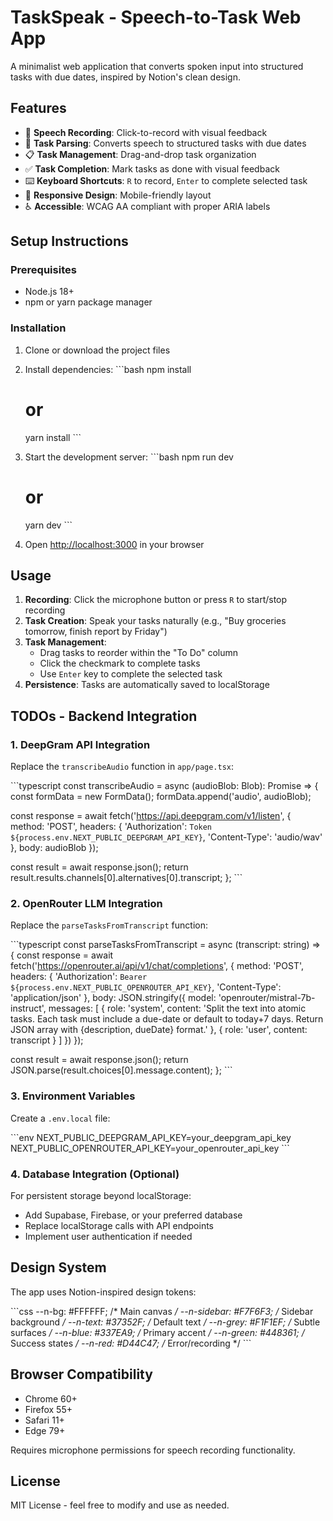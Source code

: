 # TaskSpeak - Speech-to-Task Web App

A minimalist web application that converts spoken input into structured tasks with due dates, inspired by Notion's clean design.

## Features

- 🎤 **Speech Recording**: Click-to-record with visual feedback
- 📝 **Task Parsing**: Converts speech to structured tasks with due dates
- 📋 **Task Management**: Drag-and-drop task organization
- ✅ **Task Completion**: Mark tasks as done with visual feedback
- ⌨️ **Keyboard Shortcuts**: `R` to record, `Enter` to complete selected task
- 📱 **Responsive Design**: Mobile-friendly layout
- ♿ **Accessible**: WCAG AA compliant with proper ARIA labels

## Setup Instructions

### Prerequisites
- Node.js 18+ 
- npm or yarn package manager

### Installation

1. Clone or download the project files
2. Install dependencies:
   \`\`\`bash
   npm install
   # or
   yarn install
   \`\`\`

3. Start the development server:
   \`\`\`bash
   npm run dev
   # or
   yarn dev
   \`\`\`

4. Open [http://localhost:3000](http://localhost:3000) in your browser

## Usage

1. **Recording**: Click the microphone button or press `R` to start/stop recording
2. **Task Creation**: Speak your tasks naturally (e.g., "Buy groceries tomorrow, finish report by Friday")
3. **Task Management**: 
   - Drag tasks to reorder within the "To Do" column
   - Click the checkmark to complete tasks
   - Use `Enter` key to complete the selected task
4. **Persistence**: Tasks are automatically saved to localStorage

## TODOs - Backend Integration

### 1. DeepGram API Integration
Replace the `transcribeAudio` function in `app/page.tsx`:

\`\`\`typescript
const transcribeAudio = async (audioBlob: Blob): Promise<string> => {
  const formData = new FormData();
  formData.append('audio', audioBlob);
  
  const response = await fetch('https://api.deepgram.com/v1/listen', {
    method: 'POST',
    headers: {
      'Authorization': `Token ${process.env.NEXT_PUBLIC_DEEPGRAM_API_KEY}`,
      'Content-Type': 'audio/wav'
    },
    body: audioBlob
  });
  
  const result = await response.json();
  return result.results.channels[0].alternatives[0].transcript;
};
\`\`\`

### 2. OpenRouter LLM Integration
Replace the `parseTasksFromTranscript` function:

\`\`\`typescript
const parseTasksFromTranscript = async (transcript: string) => {
  const response = await fetch('https://openrouter.ai/api/v1/chat/completions', {
    method: 'POST',
    headers: {
      'Authorization': `Bearer ${process.env.NEXT_PUBLIC_OPENROUTER_API_KEY}`,
      'Content-Type': 'application/json'
    },
    body: JSON.stringify({
      model: 'openrouter/mistral-7b-instruct',
      messages: [
        {
          role: 'system',
          content: 'Split the text into atomic tasks. Each task must include a due-date or default to today+7 days. Return JSON array with {description, dueDate} format.'
        },
        {
          role: 'user',
          content: transcript
        }
      ]
    })
  });
  
  const result = await response.json();
  return JSON.parse(result.choices[0].message.content);
};
\`\`\`

### 3. Environment Variables
Create a `.env.local` file:

\`\`\`env
NEXT_PUBLIC_DEEPGRAM_API_KEY=your_deepgram_api_key
NEXT_PUBLIC_OPENROUTER_API_KEY=your_openrouter_api_key
\`\`\`

### 4. Database Integration (Optional)
For persistent storage beyond localStorage:

- Add Supabase, Firebase, or your preferred database
- Replace localStorage calls with API endpoints
- Implement user authentication if needed

## Design System

The app uses Notion-inspired design tokens:

\`\`\`css
--n-bg: #FFFFFF;        /* Main canvas */
--n-sidebar: #F7F6F3;   /* Sidebar background */
--n-text: #37352F;      /* Default text */
--n-grey: #F1F1EF;      /* Subtle surfaces */
--n-blue: #337EA9;      /* Primary accent */
--n-green: #448361;     /* Success states */
--n-red: #D44C47;       /* Error/recording */
\`\`\`

## Browser Compatibility

- Chrome 60+
- Firefox 55+
- Safari 11+
- Edge 79+

Requires microphone permissions for speech recording functionality.

## License

MIT License - feel free to modify and use as needed.
